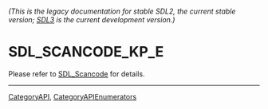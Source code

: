 ###### (This is the legacy documentation for stable SDL2, the current stable version; [SDL3](https://wiki.libsdl.org/SDL3/) is the current development version.)
# SDL_SCANCODE_KP_E

Please refer to [SDL_Scancode](SDL_Scancode) for details.

----
[CategoryAPI](CategoryAPI), [CategoryAPIEnumerators](CategoryAPIEnumerators)

